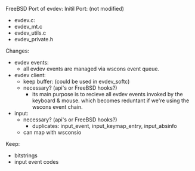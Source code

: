 FreeBSD Port of evdev:
Initil Port: (not modified)
- evdev.c:
- evdev_mt.c
- evdev_utils.c
- evdev_private.h

Changes:
- evdev events: 
	- all evdev events are managed via wscons event queue.
- evdev client:
	- keep buffer: (could be used in evdev_softc)
	- necessary? (api's or FreeBSD hooks?)
		- its main purpose is to recieve all evdev events invoked by the keyboard &
		mouse. which becomes reduntant if we're using the wscons event chain.	
- input:
	- necessary? (api's or FreeBSD hooks?)
		- duplicates: input_event, input_keymap_entry, input_absinfo
	- can map with wsconsio

Keep:
- bitstrings
- input event codes